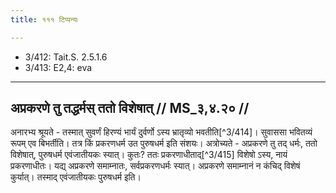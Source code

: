 ```yaml
---
title: १११ टिप्पन्यः

---
```

- 3/412: Tait.S. 2.5.1.6
- 3/413: E2,4: eva

____________________________________________


## अप्रकरणे तु तद्धर्मस् ततो विशेषात् // MS_३,४.२० //

अनारभ्य श्रूयते - तस्मात् सुवर्णं हिरण्यं भार्यं दुर्वर्णो ऽस्य भ्रातृव्यो भवतीति[^3/414]। सुवाससा भवितव्यं रूपम् एव बिभर्तीति। तत्र किं प्रकरणधर्म उत पुरुषधर्म इति संशयः। अत्रोच्यते - अप्रकरणे तु तद् धर्मः, ततो विशेषात्, पुरुषधर्म एवंजातीयकः स्यात्। कुतः? ततः प्रकरणाधीताद्[^3/415] विशेषो ऽस्य, नायं प्रकरणाधीतः। यद्य् अप्रकरणे समाम्नातः, सर्वप्रकरणधर्मः स्यात्। अप्रकरणे समाम्नानं न कंचिद् विशेषं कुर्यात्। तस्माद् एवंजातीयकः पुरुषधर्म इति।
